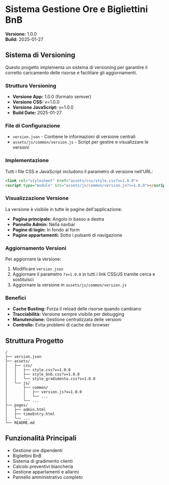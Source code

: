 # Sistema Gestione Ore e Bigliettini BnB

**Versione:** 1.0.0  
**Build:** 2025-01-27

## Sistema di Versioning

Questo progetto implementa un sistema di versioning per garantire il corretto caricamento delle risorse e facilitare gli aggiornamenti.

### Struttura Versioning

- **Versione App:** 1.0.0 (formato semver) 
- **Versione CSS:** v=1.0.0
- **Versione JavaScript:** v=1.0.0
- **Build Date:** 2025-01-27

### File di Configurazione

- `version.json` - Contiene le informazioni di versione centrali
- `assets/js/common/version.js` - Script per gestire e visualizzare le versioni

### Implementazione

Tutti i file CSS e JavaScript includono il parametro di versione nell'URL:
```html
<link rel="stylesheet" href="assets/css/style.css?v=1.0.0">
<script type="module" src="assets/js/common/version.js?v=1.0.0"></script>
```

### Visualizzazione Versione

La versione è visibile in tutte le pagine dell'applicazione:
- **Pagina principale:** Angolo in basso a destra
- **Pannello Admin:** Nella navbar
- **Pagine di login:** In fondo al form
- **Pagine appartamenti:** Sotto i pulsanti di navigazione

### Aggiornamento Versioni

Per aggiornare la versione:

1. Modificare `version.json`
2. Aggiornare il parametro `?v=1.0.0` in tutti i link CSS/JS tramite cerca e sostituisci
3. Aggiornare la versione in `assets/js/common/version.js`

### Benefici

- **Cache Busting:** Forza il reload delle risorse quando cambiano
- **Tracciabilità:** Versione sempre visibile per debugging
- **Manutenzione:** Gestione centralizzata delle versioni
- **Controllo:** Evita problemi di cache del browser

## Struttura Progetto

```
/
├── version.json
├── assets/
│   ├── css/
│   │   ├── style.css?v=1.0.0
│   │   ├── style_bnb.css?v=1.0.0
│   │   └── style_gradimento.css?v=1.0.0
│   └── js/
│       ├── common/
│       │   ├── version.js?v=1.0.0
│       │   └── ...
│       └── ...
├── pages/
│   ├── admin.html
│   ├── timeEntry.html
│   └── ...
└── README.md
```

## Funzionalità Principali

- Gestione ore dipendenti
- Bigliettini BnB
- Sistema di gradimento clienti
- Calcolo preventivi biancheria
- Gestione appartamenti e allarmi
- Pannello amministrativo completo